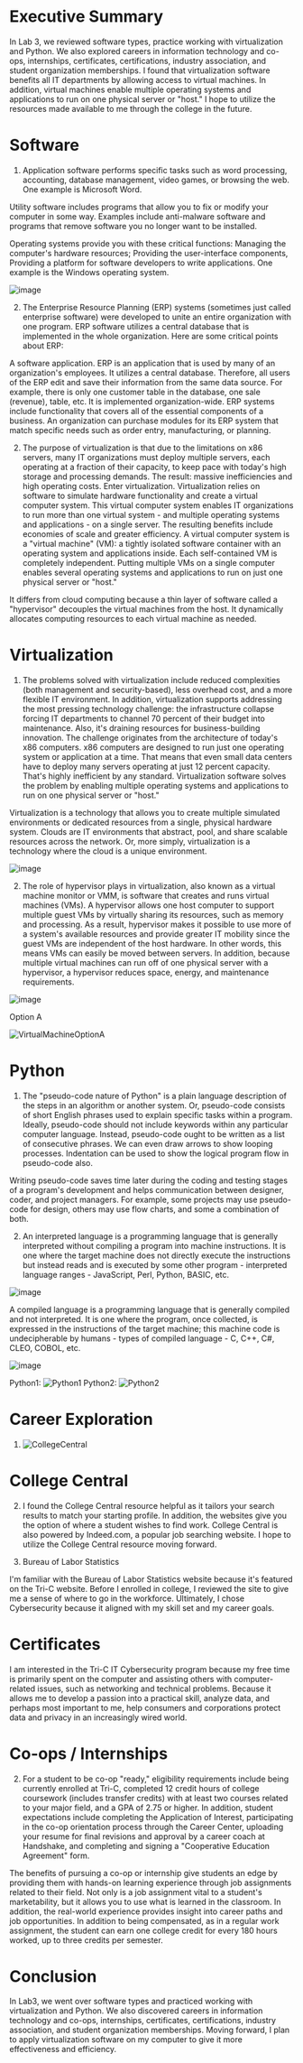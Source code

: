 # Executive Summary

In Lab 3, we reviewed software types, practice working with virtualization and Python.  We also explored careers in information technology and co-ops, internships, certificates, certifications, industry association, and student organization memberships.  I found that virtualization software benefits all IT departments by allowing access to virtual machines.  In addition, virtual machines enable multiple operating systems and applications to run on one physical server or "host."  I hope to utilize the resources made available to me through the college in the future.   

# Software

1. Application software performs specific tasks such as word processing, accounting, database management, video games, or browsing the web.  One example is Microsoft Word.

Utility software includes programs that allow you to fix or modify your computer in some way.  Examples include anti-malware software and programs that remove software you no longer want to be installed.

Operating systems provide you with these critical functions: Managing the computer's hardware resources; Providing the user-interface components, Providing a platform for software developers to write applications.  One example is the Windows operating system.

![image](https://user-images.githubusercontent.com/90066230/135496934-d0a85264-89e2-4c5f-b2b2-b9cb669f2a32.png)

2. The Enterprise Resource Planning (ERP) systems (sometimes just called enterprise software) were developed to unite an entire organization with one program.  ERP software utilizes a central database that is implemented in the whole organization.  Here are some critical points about ERP:

A software application.  ERP is an application that is used by many of an organization's employees.
It utilizes a central database.  Therefore, all users of the ERP edit and save their information from the same data source.  For example, there is only one customer table in the database, one sale (revenue), table, etc.
It is implemented organization-wide.  ERP systems include functionality that covers all of the essential components of a business.  An organization can purchase modules for its ERP system that match specific needs such as order entry, manufacturing, or planning.

2. The purpose of virtualization is that due to the limitations on x86 servers, many IT organizations must deploy multiple servers, each operating at a fraction of their capacity, to keep pace with today's high storage and processing demands.  The result: massive inefficiencies and high operating costs.
Enter virtualization.  Virtualization relies on software to simulate hardware functionality and create a virtual computer system.  This virtual computer system enables IT organizations to run more than one virtual system - and multiple operating systems and applications - on a single server.  The resulting benefits include economies of scale and greater efficiency.  A virtual computer system is a "virtual machine" (VM): a tightly isolated software container with an operating system and applications inside.  Each self-contained VM is completely independent.  Putting multiple VMs on a single computer enables several operating systems and applications to run on just one physical server or "host."

It differs from cloud computing because a thin layer of software called a "hypervisor" decouples the virtual machines from the host.  It dynamically allocates computing resources to each virtual machine as needed.

# Virtualization

1. The problems solved with virtualization include reduced complexities (both management and security-based), less overhead cost, and a more flexible IT environment.  In addition, virtualization supports addressing the most pressing technology challenge: the infrastructure collapse forcing IT departments to channel 70 percent of their budget into maintenance.  Also, it's draining resources for business-building innovation.  The challenge originates from the architecture of today's x86 computers.  x86 computers are designed to run just one operating system or application at a time.  That means that even small data centers have to deploy many servers operating at just 12 percent capacity.  That's highly inefficient by any standard.  Virtualization software solves the problem by enabling multiple operating systems and applications to run on one physical server or "host." 

Virtualization is a technology that allows you to create multiple simulated environments or dedicated resources from a single, physical hardware system.  Clouds are IT environments that abstract, pool, and share scalable resources across the network.  Or, more simply, virtualization is a technology where the cloud is a unique environment.

![image](https://user-images.githubusercontent.com/90066230/136029493-039a5e5a-374e-4a59-a507-5afa3848d72d.png)


2. The role of hypervisor plays in virtualization, also known as a virtual machine monitor or VMM, is software that creates and runs virtual machines (VMs).  A hypervisor allows one host computer to support multiple guest VMs by virtually sharing its resources, such as memory and processing.  As a result, hypervisor makes it possible to use more of a system's available resources and provide greater IT mobility since the guest VMs are independent of the host hardware.  In other words, this means VMs can easily be moved between servers.  In addition, because multiple virtual machines can run off of one physical server with a hypervisor, a hypervisor reduces space, energy, and maintenance requirements.

![image](https://user-images.githubusercontent.com/90066230/136030579-32aa98b5-9d75-40f7-939b-6a4e67d6b99e.png)

Option A

![VirtualMachineOptionA](https://user-images.githubusercontent.com/90066230/136632319-85269f19-8b56-451e-91c0-9ce824656ae7.png)

# Python

1. The "pseudo-code nature of Python" is a plain language description of the steps in an algorithm or another system.  Or, pseudo-code consists of short English phrases used to explain specific tasks within a program.  Ideally, pseudo-code should not include keywords within any particular computer language.  Instead, pseudo-code ought to be written as a list of consecutive phrases.  We can even draw arrows to show looping processes.  Indentation can be used to show the logical program flow in pseudo-code also.

Writing pseudo-code saves time later during the coding and testing stages of a program's development and helps communication between designer, coder, and project managers.  For example, some projects may use pseudo-code for design, others may use flow charts, and some a combination of both.  

2. An interpreted language is a programming language that is generally interpreted without compiling a program into machine instructions.  It is one where the target machine does not directly execute the instructions but instead reads and is executed by some other program - interpreted language ranges - JavaScript, Perl, Python, BASIC, etc.

![image](https://user-images.githubusercontent.com/90066230/135626950-c89df0e5-10b5-4e8d-9a26-dbbee78c9bff.png)

A compiled language is a programming language that is generally compiled and not interpreted.  It is one where the program, once collected, is expressed in the instructions of the target machine; this machine code is undecipherable by humans - types of compiled language - C, C++, C#, CLEO, COBOL, etc.

![image](https://user-images.githubusercontent.com/90066230/135627532-4a579be5-2732-4d08-b662-1ae552a31893.png)

Python1:
![Python1](https://user-images.githubusercontent.com/90066230/135627816-75b5d00b-9d02-44d8-942f-6ca81d12ce19.png)
Python2:
![Python2](https://user-images.githubusercontent.com/90066230/135627877-4a84bfaf-702d-40cb-bcae-890bf05c4b31.png)

# Career Exploration

1. ![CollegeCentral](https://user-images.githubusercontent.com/90066230/135717926-b4569121-188c-4a1c-b553-3cc1b04a0781.png)

# College Central

2. I found the College Central resource helpful as it tailors your search results to match your starting profile.  In addition, the websites give you the option of where a student wishes to find work.  College Central is also powered by Indeed.com, a popular job searching website.  I hope to utilize the College Central resource moving forward.  

4. Bureau of Labor Statistics

I'm familiar with the Bureau of Labor Statistics website because it's featured on the Tri-C website.  Before I enrolled in college, I reviewed the site to give me a sense of where to go in the workforce.  Ultimately, I chose Cybersecurity because it aligned with my skill set and my career goals.  

# Certificates

I am interested in the Tri-C IT Cybersecurity program because my free time is primarily spent on the computer and assisting others with computer-related issues, such as networking and technical problems.  Because it allows me to develop a passion into a practical skill, analyze data, and perhaps most important to me, help consumers and corporations protect data and privacy in an increasingly wired world.

# Co-ops / Internships

2. For a student to be co-op "ready," eligibility requirements include being currently enrolled at Tri-C, completed 12 credit hours of college coursework (includes transfer credits) with at least two courses related to your major field, and a GPA of 2.75 or higher.  In addition, student expectations include completing the Application of Interest, participating in the co-op orientation process through the Career Center, uploading your resume for final revisions and approval by a career coach at Handshake, and completing and signing a "Cooperative Education Agreement" form.

The benefits of pursuing a co-op or internship give students an edge by providing them with hands-on learning experience through job assignments related to their field. Not only is a job assignment vital to a student's marketability, but it allows you to use what is learned in the classroom.  In addition, the real-world experience provides insight into career paths and job opportunities.  In addition to being compensated, as in a regular work assignment, the student can earn one college credit for every 180 hours worked, up to three credits per semester.    

# Conclusion

In Lab3, we went over software types and practiced working with virtualization and Python.  We also discovered careers in information technology and co-ops, internships, certificates, certifications, industry association, and student organization memberships.  Moving forward, I plan to apply virtualization software on my computer to give it more effectiveness and efficiency. 
